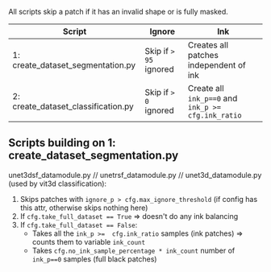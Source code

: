 All scripts skip a patch if it has an invalid shape or is fully masked.

| Script                              | Ignore                   | Ink                                                    |
|-------------------------------------|--------------------------|--------------------------------------------------------|
| 1: create_dataset_segmentation.py   | Skip if ``> 95`` ignored | Creates all patches independent of ink                 |
| 2: create_dataset_classification.py | Skip if ``> 0`` ignored  | Create all ``ink_p==0`` and ``ink_p >= cfg.ink_ratio`` |


## Scripts building on 1: create_dataset_segmentation.py
unet3dsf_datamodule.py // unetrsf_datamodule.py // unet3d_datamodule.py (used by vit3d classification):

1. Skips patches with ``ignore_p > cfg.max_ignore_threshold`` (if config has this attr, otherwise skips nothing here)
2. If ```cfg.take_full_dataset == True``` => doesn't do any ink balancing
3. If ```cfg.take_full_dataset == False```:
   - Takes all the ``ink_p >=  cfg.ink_ratio`` samples (ink patches) => counts them to variable `ink_count`
   - Takes ```cfg.no_ink_sample_percentage * ink_count``` number of ``ink_p==0`` samples (full black patches)

